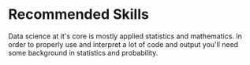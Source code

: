 # Recommended Skills

Data science at it's core is mostly applied statistics and mathematics. In order to properly use and interpret a lot of code and output you'll need some background in statistics and probability.
